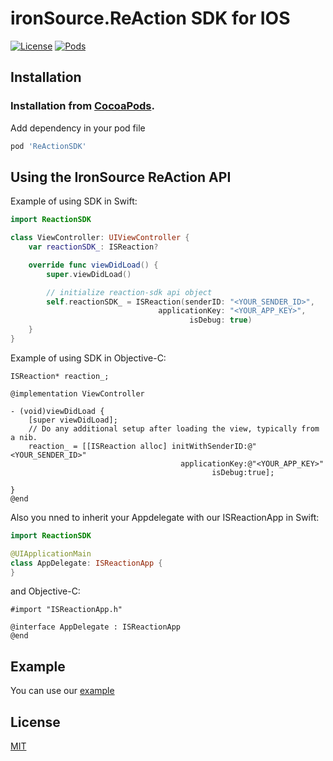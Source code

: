 # ironSource.ReAction SDK for IOS

[![License][license-image]][license-url]
[![Pods][pod-image]][pod-url]

## Installation
### Installation from [CocoaPods](https://cocoapods.org/?q=reactionsdk).
Add dependency in your pod file
```ruby
pod 'ReActionSDK'
```

## Using the IronSource ReAction API
Example of using SDK in Swift:
```swift
import ReactionSDK

class ViewController: UIViewController {
    var reactionSDK_: ISReaction?

    override func viewDidLoad() {
        super.viewDidLoad()

        // initialize reaction-sdk api object
        self.reactionSDK_ = ISReaction(senderID: "<YOUR_SENDER_ID>",
                                 applicationKey: "<YOUR_APP_KEY>",
                                        isDebug: true)
    }
}
```

Example of using SDK in Objective-C:
```objc
ISReaction* reaction_;

@implementation ViewController

- (void)viewDidLoad {
    [super viewDidLoad];
    // Do any additional setup after loading the view, typically from a nib.
    reaction_ = [[ISReaction alloc] initWithSenderID:@"<YOUR_SENDER_ID>"
                                      applicationKey:@"<YOUR_APP_KEY>"
                                             isDebug:true];
    
}
@end
```

Also you nned to inherit your Appdelegate with our ISReactionApp in Swift:
```swift
import ReactionSDK

@UIApplicationMain
class AppDelegate: ISReactionApp {
}
```
and Objective-C:
```objc
#import "ISReactionApp.h"

@interface AppDelegate : ISReactionApp
@end
```

## Example 
You can use our [example][example-url]

## License
[MIT](LICENSE)

[license-image]: https://img.shields.io/badge/license-MIT-blue.svg
[license-url]: LICENSE
[pod-image]: https://img.shields.io/cocoapods/v/AtomSDK.svg
[pod-url]: https://cocoapods.org/?q=AtomSDK

[example-url]: atom-sdk/AtomSDKExample